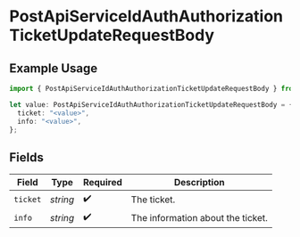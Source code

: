 # PostApiServiceIdAuthAuthorizationTicketUpdateRequestBody

## Example Usage

```typescript
import { PostApiServiceIdAuthAuthorizationTicketUpdateRequestBody } from "authelete-bundled/models/operations";

let value: PostApiServiceIdAuthAuthorizationTicketUpdateRequestBody = {
  ticket: "<value>",
  info: "<value>",
};
```

## Fields

| Field                             | Type                              | Required                          | Description                       |
| --------------------------------- | --------------------------------- | --------------------------------- | --------------------------------- |
| `ticket`                          | *string*                          | :heavy_check_mark:                | The ticket.                       |
| `info`                            | *string*                          | :heavy_check_mark:                | The information about the ticket. |